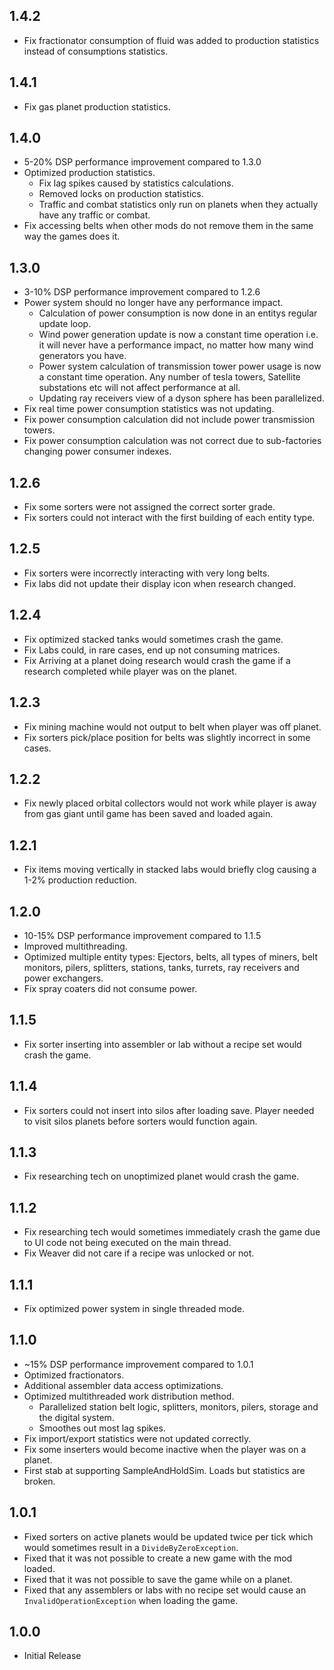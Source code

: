 ## 1.4.2
* Fix fractionator consumption of fluid was added to production statistics instead of consumptions statistics.

## 1.4.1
* Fix gas planet production statistics.

## 1.4.0
* 5-20% DSP performance improvement compared to 1.3.0
* Optimized production statistics.
	* Fix lag spikes caused by statistics calculations.
	* Removed locks on production statistics.
	* Traffic and combat statistics only run on planets when they actually have any traffic or combat.
* Fix accessing belts when other mods do not remove them in the same way the games does it.

## 1.3.0
* 3-10% DSP performance improvement compared to 1.2.6
* Power system should no longer have any performance impact.
	* Calculation of power consumption is now done in an entitys regular update loop.
	* Wind power generation update is now a constant time operation i.e. it will never have a performance impact, no matter how many wind generators you have.
	* Power system calculation of transmission tower power usage is now a constant time operation. Any number of tesla towers, Satellite substations etc will not affect performance at all.
	* Updating ray receivers view of a dyson sphere has been parallelized.
* Fix real time power consumption statistics was not updating.
* Fix power consumption calculation did not include power transmission towers.
* Fix power consumption calculation was not correct due to sub-factories changing power consumer indexes.

## 1.2.6
* Fix some sorters were not assigned the correct sorter grade.
* Fix sorters could not interact with the first building of each entity type.

## 1.2.5
* Fix sorters were incorrectly interacting with very long belts.
* Fix labs did not update their display icon when research changed.

## 1.2.4
* Fix optimized stacked tanks would sometimes crash the game.
* Fix Labs could, in rare cases, end up not consuming matrices.
* Fix Arriving at a planet doing research would crash the game if a research completed while player was on the planet.

## 1.2.3
* Fix mining machine would not output to belt when player was off planet.
* Fix sorters pick/place position for belts was slightly incorrect in some cases.

## 1.2.2
* Fix newly placed orbital collectors would not work while player is away from gas giant until game has been saved and loaded again.

## 1.2.1
* Fix items moving vertically in stacked labs would briefly clog causing a 1-2% production reduction.

## 1.2.0
* 10-15% DSP performance improvement compared to 1.1.5
* Improved multithreading.
* Optimized multiple entity types: Ejectors, belts, all types of miners, belt monitors, pilers, splitters, stations, tanks, turrets, ray receivers and power exchangers.
* Fix spray coaters did not consume power.

## 1.1.5
* Fix sorter inserting into assembler or lab without a recipe set would crash the game.

## 1.1.4
* Fix sorters could not insert into silos after loading save. Player needed to visit silos planets before sorters would function again.

## 1.1.3
* Fix researching tech on unoptimized planet would crash the game.

## 1.1.2
* Fix researching tech would sometimes immediately crash the game due to UI code not being executed on the main thread.
* Fix Weaver did not care if a recipe was unlocked or not.

## 1.1.1
* Fix optimized power system in single threaded mode.

## 1.1.0
* ~15% DSP performance improvement compared to 1.0.1
* Optimized fractionators.
* Additional assembler data access optimizations.
* Optimized multithreaded work distribution method.
	* Parallelized station belt logic, splitters, monitors, pilers, storage and the digital system.
	* Smoothes out most lag spikes.
* Fix import/export statistics were not updated correctly.
* Fix some inserters would become inactive when the player was on a planet.
* First stab at supporting SampleAndHoldSim. Loads but statistics are broken.

## 1.0.1
* Fixed sorters on active planets would be updated twice per tick which would sometimes result in a `DivideByZeroException`.
* Fixed that it was not possible to create a new game with the mod loaded.
* Fixed that it was not possible to save the game while on a planet.
* Fixed that any assemblers or labs with no recipe set would cause an `InvalidOperationException` when loading the game.

## 1.0.0
* Initial Release